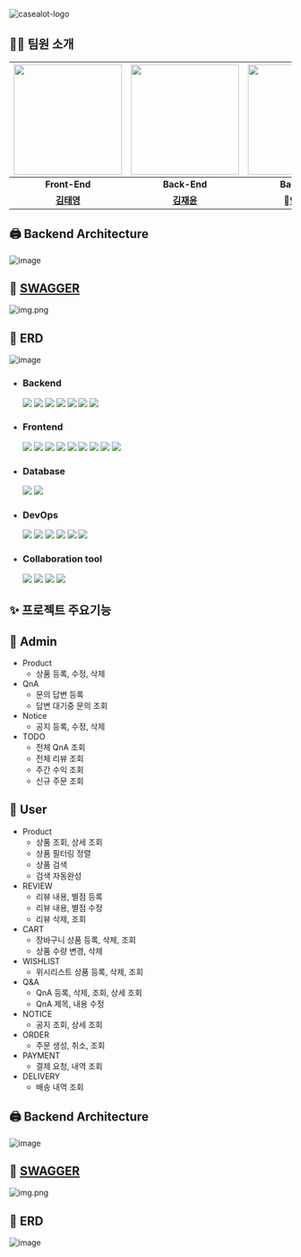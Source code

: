 ![casealot-logo](https://github.com/casealot/casealot-backend/assets/70744371/9f311cb1-78bd-4881-a35d-dae8a37e4dc8)

## 🙆‍♂ 팀원 소개

| <img src="https://github.com/casealot/casealot-backend/assets/101981639/10270663-c56d-454e-9209-f2155922d4b8" width="193" height="196"/> | <img src="https://github.com/casealot/casealot-backend/assets/101981639/08113014-e02c-46d7-9f26-edb1d455d875" width="193" height="196"/> | <img src="https://github.com/casealot/casealot-backend/assets/101981639/17f5e46d-aa63-425b-85fd-9396321ed9ab" width="193" height="196"/> |<img src="https://github.com/casealot/casealot-backend/assets/101981639/62a02554-e1b7-408d-a936-15e5c178ffae" width="193" height="196"/>|
|:---------------------------------------------------------------------------------------------------------------:|:---------------------------------------------------------------------------------------------------------------:|:----------------------------------------------------------------------------------------------------------------------------------------:|:----------------------------------------------------------------------------------------------------------------:|
|                                                  **Front-End**                                                  |                                                  **Back-End**                                                   |                                                               **Back-End**                                                               |                                                   **Back-End**                                                   |
|                                     **[김태영](https://github.com/test12270)**                                     |                                    **[김재윤](https://github.com/JaeYooooon)**                                     |                                              **👑[안재현](https://github.com/IamAnjaehyun)👑**                                              |                                  **👑[김창희](https://github.com/dev-hee99)👑**                                   |


## 🖨 Backend Architecture

![image](https://github.com/casealot/casealot-backend/assets/70744371/a481b40f-8d25-4802-b333-39d823acba82)

## 📜 [SWAGGER](http://43.201.170.8:8000/swagger-ui/index.html#/)

![img.png](https://github.com/casealot/casealot-backend/assets/101981639/d09d1efd-0036-46c8-beb2-fe919a45b59e)

## 📃 ERD

![image](https://github.com/casealot/casealot-backend/assets/101981639/1623731d-fe66-47cd-a88c-0f43718e22de)

- ### Backend
  <img src="https://img.shields.io/badge/Java-000000?style=flat-square&logo=OpenJDK&logoColor=white"/></a>
  <img src="https://img.shields.io/badge/Spring Boot-000000?style=flat-square&logo=Spring Boot&logoColor=white"/></a>
  <img src="https://img.shields.io/badge/Gradle-000000?style=flat-square&logo=Gradle&logoColor=white"/></a>
  <img src="https://img.shields.io/badge/Spring Security-000000?style=flat-square&logo=Spring Security&logoColor=white"/></a>
  <img src="https://img.shields.io/badge/Spring JPA-000000?style=flat-square&logo=Spring Jpa&logoColor=white"/></a>
  <img src="https://img.shields.io/badge/Oauth 2.0-000000?style=flat-square&logo=Authy&logoColor=#EC1C24"/></a>
  <img src="https://img.shields.io/badge/JSON Web Tokens-000000?style=flat-square&logo=JSON Web Tokens&logoColor=#000000"/></a>

- ### Frontend
  <img src="https://img.shields.io/badge/react-000000?style=flat-square&logo=react&logoColor=white">
  <img src="https://img.shields.io/badge/styledcomponents-000000?flat-square&logo=styledcomponents&logoColor=white">
  <img src="https://img.shields.io/badge/mui-000000?style=flat-square&logo=mui&logoColor=white">
  <img src="https://img.shields.io/badge/typescript-000000?style=flat-square&logo=typescript&logoColor=white"> 
  <img src="https://img.shields.io/badge/axios-000000?style=flat-square&logo=axios&logoColor=white"> 
  <img src="https://img.shields.io/badge/reactquery-000000?style=flat-square&logo=reactquery&logoColor=white"> 
  <img src="https://img.shields.io/badge/recoil-000000?style=flat-square&logo=recoil&logoColor=white">
  <img src="https://img.shields.io/badge/vite-000000?style=flat-square&logo=vite&logoColor=white">
  <img src="https://img.shields.io/badge/netlify-000000?style=flat-square&logo=netlify&logoColor=white"> 

- ### Database
  <img src="https://img.shields.io/badge/Mysql-000000?style=flat-square&logo=MySql&logoColor=white"/></a>
  <img src="https://img.shields.io/badge/H2-000000?style=flat-square&logo=H2&logoColor=#DC382D"/></a>
- ### DevOps
  <img src="https://img.shields.io/badge/AWS-000000?style=flat-square&logo=Amazon AWS&logoColor=white"/></a>
  <img src="https://img.shields.io/badge/Amazon EC2-000000?style=flat-square&logo=Amazon EC2&logoColor=white"/></a>
  <img src="https://img.shields.io/badge/Amazon RDS-000000?style=flat-square&logo=Amazon RDS&logoColor=white"/></a>
  <img src="https://img.shields.io/badge/Amazon S3-000000?style=flat-square&logo=Amazon S3&logoColor=white"/></a>
  <img src="https://img.shields.io/badge/Docker-000000?style=flat-square&logo=Docker&logoColor=white"/></a>
  <img src="https://img.shields.io/badge/Jenkins-000000?style=flat-square&logo=Jenkins&logoColor=white"/></a>
- ### Collaboration tool
  <img src="https://img.shields.io/badge/Slack-000000?style=flat-square&logo=Slack&logoColor=white"/></a>
  <img src="https://img.shields.io/badge/Notion-000000?style=flat-square&logo=Notion&logoColor=white"/></a>
  <img src="https://img.shields.io/badge/Discord-000000?style=flat-square&logo=Discord&logoColor=white"/></a>
  <img src="https://img.shields.io/badge/KakaoTalk-000000?style=flat-square&logo=KakaoTalk&logoColor=white"/></a>

## ✨ 프로젝트 주요기능

## 👤 Admin

- Product
  - 상품 등록, 수정, 삭제
- QnA
  - 문의 답변 등록
  - 답변 대기중 문의 조회
- Notice
  - 공지 등록, 수정, 삭제
- TODO
  - 전체 QnA 조회
  - 전체 리뷰 조회
  - 주간 수익 조회
  - 신규 주문 조회

## 👥 User

- Product
  - 상품 조회, 상세 조회
  - 상품 필터링 정렬
  - 상품 검색
  - 검색 자동완성
- REVIEW
  - 리뷰 내용, 별점 등록
  - 리뷰 내용, 별점 수정
  - 리뷰 삭제, 조회
- CART
  - 장바구니 상품 등록, 삭제, 조회
  - 상품 수량 변경, 삭제
- WISHLIST
  - 위시리스트 상품 등록, 삭제, 조회
- Q&A
  - QnA 등록, 삭제, 조회, 상세 조회
  - QnA 제목, 내용 수정
- NOTICE
  - 공지 조회, 상세 조회
- ORDER
  - 주문 생성, 취소, 조회
- PAYMENT
  - 결제 요청, 내역 조회
- DELIVERY
  - 배송 내역 조회



## 🖨 Backend Architecture

![image](https://github.com/casealot/casealot-backend/assets/70744371/a481b40f-8d25-4802-b333-39d823acba82)

## 📜 [SWAGGER](http://43.201.170.8:8000/swagger-ui/index.html#/)

![img.png](https://github.com/casealot/casealot-backend/assets/101981639/d09d1efd-0036-46c8-beb2-fe919a45b59e)

## 📃 ERD

![image](https://github.com/casealot/casealot-backend/assets/101981639/1623731d-fe66-47cd-a88c-0f43718e22de)
